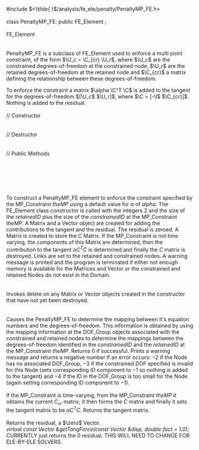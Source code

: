 \
\#include $<\tilde{ }$/analysis/fe_ele/penalty/PenaltyMP_FE.h$>$\
\
class PenaltyMP_FE: public FE_Element ;\
\
FE_Element\
\
\
PenaltyMP_FE is a subclass of FE_Element used to enforce a multi point
constraint, of the form $\U_c = \C_{cr} \U_r$, where $\U_c$ are the
constrained degrees-of-freedom at the constrained node, $\U_r$ are the
retained degrees-of-freedom at the retained node and $\C_{cr}$ a matrix
defining the relationship between these degrees-of-freedom.

To enforce the constraint a matrix $\alpha \C^T \C$ is added to the
tangent for the degrees-of-freedom $[\U_c$ $\U_r]$, where $\C = [-\I$
$\C_{cr}]$. Nothing is added to the residual.\
\
// Constructor\
\
\
// Destructor\
\
\
// Public Methods\
\
\
\
\
\
\
To construct a PenaltyMP_FE element to enforce the constraint specified
by the MP_Constraint *theMP* using a default value for $\alpha$ of
$alpha$. The FE_Element class constructor is called with the integers
$2$ and the size of the *retainedID* plus the size of the
*constrainedID* at the MP_Constraint *theMP*. A Matrix and a Vector
object are created for adding the contributions to the tangent and the
residual. The residual is zeroed. A Matrix is created to store the $C$
Matrix. If the MP_Constraint is not time varying, the components of this
Matrix are determined, then the contribution to the tangent
$\alpha C^TC$ is determined and finally the $C$ matrix is destroyed.
Links are set to the retained and constrained nodes. A warning message
is printed and the program is terminated if either not enough memory is
available for the Matrices and Vector or the constrained and retained
Nodes do not exist in the Domain.\
\
\
Invokes delete on any Matrix or Vector objects created in the
constructor that have not yet been destroyed.\
\
\
Causes the PenaltyMP_FE to determine the mapping between it's equation
numbers and the degrees-of-freedom. This information is obtained by
using the mapping information at the DOF_Group objects associated with
the constrained and retained nodes to determine the mappings between the
degrees-of-freedom identified in the *constrainedID* and the
*retainedID* at the MP_Constraint *theMP*. Returns $0$ if successful.
Prints a warning message and returns a negative number if an error
occurs: $-2$ if the Node has no associated DOF_Group, $-3$ if the
constrained DOF specified is invalid for this Node (sets corresponding
ID component to $-1$ so nothing is added to the tangent) and $-4$ if the
ID in the DOF_Group is too small for the Node (again setting
corresponding ID component to $-1$).\
\
If the MP_Constraint is time-varying, from the MP_Constraint *theMP* it
obtains the current $C_{cr}$ matrix; it then forms the $C$ matrix and
finally it sets the tangent matrix to be $\alpha
C^TC$. Returns the tangent matrix.\
\
Returns the residual, a $\zero$ Vector.\
*virtual const Vector &getTangForce(const Vector &disp, double fact =
1.0);* \
CURRENTLY just returns the $0$ residual. THIS WILL NEED TO CHANGE FOR
ELE-BY-ELE SOLVERS.
